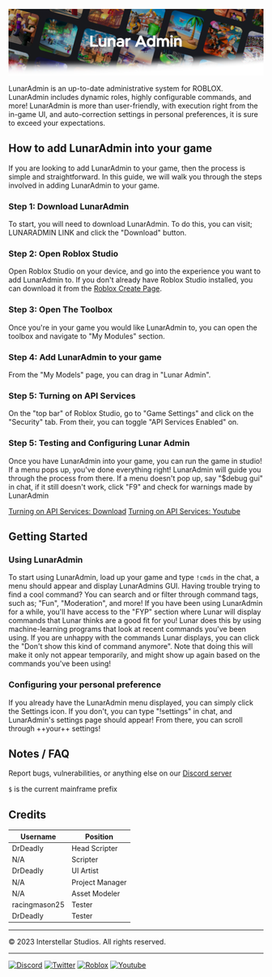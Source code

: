 ![Screenshot](https://raw.githubusercontent.com/InterstellarStudios/LunarAdmin/main/extra/images/LunarAdminFadeBack.png)

LunarAdmin is an up-to-date administrative system for ROBLOX. LunarAdmin includes dynamic roles, highly configurable commands, and more! LunarAdmin is more than user-friendly, with execution right from the in-game UI, and auto-correction settings in personal preferences, it is sure to exceed your expectations.

## How to add LunarAdmin into your game

If you are looking to add LunarAdmin to your game, then the process is simple and straightforward. In this guide, we will walk you through the steps involved in adding LunarAdmin to your game.

### Step 1: Download LunarAdmin
To start, you will need to download LunarAdmin. To do this, you can visit; LUNARADMIN LINK and click the "Download" button.

### Step 2: Open Roblox Studio
Open Roblox Studio on your device, and go into the experience you want to add LunarAdmin to. If you don't already have Roblox Studio installed, you can download it from the [Roblox Create Page](https://www.roblox.com/create).

### Step 3: Open The Toolbox
Once you're in your game you would like LunarAdmin to, you can open the toolbox and navigate to "My Modules" section.

### Step 4: Add LunarAdmin to your game
From the "My Models" page, you can drag in "Lunar Admin".

### Step 5: Turning on API Services
On the "top bar" of Roblox Studio, go to "Game Settings" and click on the "Security" tab. From their, you can toggle "API Services Enabled" on.

### Step 5: Testing and Configuring Lunar Admin
Once you have LunarAdmin into your game, you can run the game in studio! If a menu pops up, you've done everything right! LunarAdmin will guide you through the process from there. If a menu doesn't pop up, say "$debug gui" in chat, if it still doesn't work, click "F9" and check for warnings made by LunarAdmin

[Turning on API Services: Download](https://raw.githubusercontent.com/InterstellarStudios/LunarAdmin/main/extra/videos/VideoTutorial.mp4)
[Turning on API Services: Youtube](https://www.youtube.com/watch?v=3q9dORz8yk0)

## Getting Started
### Using LunarAdmin
To start using LunarAdmin, load up your game and type ```!cmds``` in the chat, a menu should appear and display LunarAdmins GUI.
Having trouble trying to find a cool command? You can search and or filter through command tags, such as; "Fun", "Moderation", and more! If you have been using LunarAdmin for a while, you'll have access to the "FYP" section where Lunar will display commands that Lunar thinks are a good fit for you! Lunar does this by using machine-learning programs that look at recent commands you've been using. If you are unhappy with the commands Lunar displays, you can click the "Don't show this kind of command anymore". Note that doing this will make it only not appear temporarily, and might show up again based on the commands you've been using!
### Configuring your personal preference
If you already have the LunarAdmin menu displayed, you can simply click the Settings icon. If you don't, you can type "!settings" in chat, and LunarAdmin's settings page should appear! From there, you can scroll through ++your++ settings!


## Notes / FAQ
Report bugs, vulnerabilities, or anything else on our [Discord server](https://discord.gg/6EhZfBWxVF)

```$``` is the current mainframe prefix

## Credits
| Username | Position |
| --- | --- |
| DrDeadIy | Head Scripter |
| N/A | Scripter |
| DrDeadIy | UI Artist |
| N/A | Project Manager |
| N/A | Asset Modeler |
| racingmason25 | Tester |
| DrDeadIy | Tester | 

---

© 2023 Interstellar Studios. All rights reserved.

---

<a href="https://discord.gg/6EhZfBWxVF"><img src="https://raw.githubusercontent.com/InterstellarStudios/LunarAdmin/main/extra/images/Discord.jpg" alt="Discord" style="width:40px;height:40px;"></a>   <a href="https://twitter.com/Interstell51188"><img
src="https://raw.githubusercontent.com/InterstellarStudios/LunarAdmin/main/extra/images/Twitter.jpg" alt="Twitter" style="width:40px;height:40px;"></a>   <a href="https://www.roblox.com/groups/17339892"><img
src="https://raw.githubusercontent.com/InterstellarStudios/LunarAdmin/main/extra/images/Roblox.jpg" alt="Roblox" style="width:40px;height:40px;"></a>   <a href="https://www.youtube.com/channel/UCdeRSp_3uEfX12GI7IIVakw"><img
src="https://raw.githubusercontent.com/InterstellarStudios/LunarAdmin/main/extra/images/Youtube.jpg" alt="Youtube" style="width:40px;height:40px;"></a>
